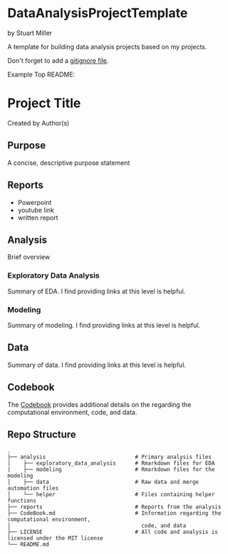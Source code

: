 # DataAnalysisProjectTemplate

by Stuart Miller

A template for building data analysis projects based on my projects.

Don't forget to add a [gitignore file](https://github.com/github/gitignore).


Example Top README:

# Project Title

Created by Author(s)

## Purpose

A concise, descriptive purpose statement

## Reports

* Powerpoint  
* youtube link  
* written report  

## Analysis 

Brief overview

### Exploratory Data Analysis

Summary of EDA. I find providing links at this level is helpful.

### Modeling

Summary of modeling. I find providing links at this level is helpful.

## Data

Summary of data. I find providing links at this level is helpful.

## Codebook

The [Codebook](https://github.com/sjmiller8182/AttritionAnalysis/blob/master/CodeBook.md) provides additional details on the regarding the computational environment, code, and data.

## Repo Structure
    .
    ├── analysis                            # Primary analysis files
    |    ├── exploratory_data_analysis      # Rmarkdown files for EDA
    |    ├── modeling                       # Rmarkdown files for the modeling
    │    ├── data                           # Raw data and merge automation files
    │    └── helper                         # Files containing helper functions
    ├── reports                             # Reports from the analysis
    ├── CodeBook.md                         # Information regarding the computational environment,
    │                                         code, and data
    ├── LICENSE                             # All code and analysis is licensed under the MIT license
    └── README.md
